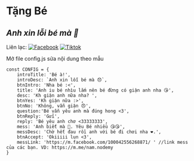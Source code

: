 # Tặng Bé
## _Anh xin lỗi bé mà 🥺_

Liên lạc: 
[![Facebook](https://i.imgur.com/GRqy96ts.jpg)](https://www.facebook.com/nam.nodemy)
[![Tiktok](https://i.imgur.com/Nbfl1E7t.jpg)](https://www.tiktok.com/@manindev)

Mở file config.js sửa nội dung theo mẫu
```
const CONFIG = {
    introTitle: 'Bé à!',
    introDesc: `Anh xin lỗi bé mà 😞`,
    btnIntro: 'Nha bé :<',
    title: 'Anh iu bé nhìu lắm nên bé đừng có giận anh nha 😘',
    desc: 'Kh giận anh nữa nha? ',
    btnYes: 'Kh giận nữa :>',
    btnNo: 'Không, vẫn giận 😠',
    question:'Bé vẫn yêu anh mà đúng hong <3',
    btnReply: 'Gửi',
    reply: 'Bé yêu anh chơ <33333333',
    mess: 'Anh biết mà 🥰. Yêu Bé nhiều 😘😘',
    messDesc: 'Chờ hết đau rồi anh với bé đi chơi nha ❤.',
    btnAccept: 'Okiiiii lun <3',
    messLink: 'https://m.facebook.com/100042556268871/ ' //link mess của các bạn. VD: https://m.me/nam.nodemy
}
```

